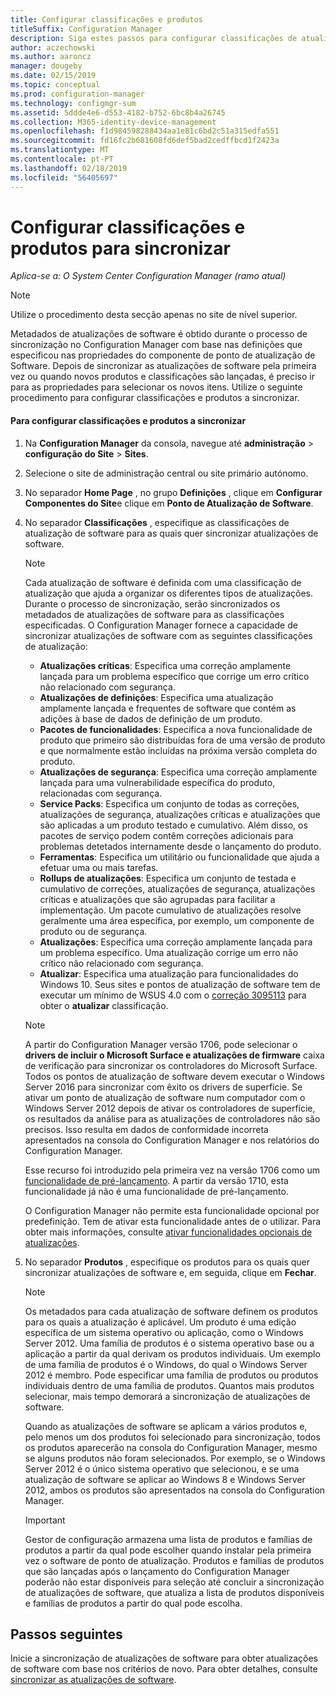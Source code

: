 ```yaml
---
title: Configurar classificações e produtos
titleSuffix: Configuration Manager
description: Siga estes passos para configurar classificações de atualização de software e produtos para sincronizar na consola do Configuration Manager.
author: aczechowski
ms.author: aaroncz
manager: dougeby
ms.date: 02/15/2019
ms.topic: conceptual
ms.prod: configuration-manager
ms.technology: configmgr-sum
ms.assetid: 5ddde4e6-d553-4182-b752-6bc8b4a26745
ms.collection: M365-identity-device-management
ms.openlocfilehash: f1d984598288434aa1e81c6bd2c51a315edfa551
ms.sourcegitcommit: fd16fc2b681608fd6def5bad2cedffbcd1f2423a
ms.translationtype: MT
ms.contentlocale: pt-PT
ms.lasthandoff: 02/18/2019
ms.locfileid: "56405697"
---
```

#  <a name="configure-classifications-and-products-to-synchronize"></a>Configurar classificações e produtos para sincronizar  

*Aplica-se a: O System Center Configuration Manager (ramo atual)*


> [!NOTE]  
>  Utilize o procedimento desta secção apenas no site de nível superior.  

 Metadados de atualizações de software é obtido durante o processo de sincronização no Configuration Manager com base nas definições que especificou nas propriedades do componente de ponto de atualização de Software. Depois de sincronizar as atualizações de software pela primeira vez ou quando novos produtos e classificações são lançadas, é preciso ir para as propriedades para selecionar os novos itens. Utilize o seguinte procedimento para configurar classificações e produtos a sincronizar.  

#### <a name="to-configure-classifications-and-products-to-synchronize"></a>Para configurar classificações e produtos a sincronizar  

1.  Na **Configuration Manager** da consola, navegue até **administração** > **configuração do Site** > **Sites**.

2. Selecione o site de administração central ou site primário autónomo.  

3.  No separador **Home Page** , no grupo **Definições** , clique em **Configurar Componentes do Site**e clique em **Ponto de Atualização de Software**.

4.  No separador **Classificações** , especifique as classificações de atualização de software para as quais quer sincronizar atualizações de software.  

    > [!NOTE]  
    >  Cada atualização de software é definida com uma classificação de atualização que ajuda a organizar os diferentes tipos de atualizações. Durante o processo de sincronização, serão sincronizados os metadados de atualizações de software para as classificações especificadas. O Configuration Manager fornece a capacidade de sincronizar atualizações de software com as seguintes classificações de atualização:  
    >   
    > - **Atualizações críticas**: Especifica uma correção amplamente lançada para um problema específico que corrige um erro crítico não relacionado com segurança.  
    > - **Atualizações de definições**: Especifica uma atualização amplamente lançada e frequentes de software que contém as adições à base de dados de definição de um produto.  
    > - **Pacotes de funcionalidades**: Especifica a nova funcionalidade de produto que primeiro são distribuídas fora de uma versão de produto e que normalmente estão incluídas na próxima versão completa do produto.  
    > - **Atualizações de segurança**: Especifica uma correção amplamente lançada para uma vulnerabilidade específica do produto, relacionadas com segurança.  
    > - **Service Packs**: Especifica um conjunto de todas as correções, atualizações de segurança, atualizações críticas e atualizações que são aplicadas a um produto testado e cumulativo. Além disso, os pacotes de serviço podem contêm correções adicionais para problemas detetados internamente desde o lançamento do produto.  
    > - **Ferramentas**: Especifica um utilitário ou funcionalidade que ajuda a efetuar uma ou mais tarefas.  
    > - **Rollups de atualizações**: Especifica um conjunto de testada e cumulativo de correções, atualizações de segurança, atualizações críticas e atualizações que são agrupadas para facilitar a implementação. Um pacote cumulativo de atualizações resolve geralmente uma área específica, por exemplo, um componente de produto ou de segurança.  
    > - **Atualizações**: Especifica uma correção amplamente lançada para um problema específico. Uma atualização corrige um erro não crítico não relacionado com segurança.  
    > - **Atualizar**: Especifica uma atualização para funcionalidades do Windows 10. Seus sites e pontos de atualização de software tem de executar um mínimo de WSUS 4.0 com o [correção 3095113](https://support.microsoft.com/kb/3095113) para obter o **atualizar** classificação.    
    >       

    > [!NOTE]    
    > A partir do Configuration Manager versão 1706, pode selecionar o **drivers de incluir o Microsoft Surface e atualizações de firmware** caixa de verificação para sincronizar os controladores do Microsoft Surface.<!--1098490--> Todos os pontos de atualização de software devem executar o Windows Server 2016 para sincronizar com êxito os drivers de superfície. Se ativar um ponto de atualização de software num computador com o Windows Server 2012 depois de ativar os controladores de superfície, os resultados da análise para as atualizações de controladores não são precisos. Isso resulta em dados de conformidade incorreta apresentados na consola do Configuration Manager e nos relatórios do Configuration Manager.  
    >  
    > Esse recurso foi introduzido pela primeira vez na versão 1706 como um [funcionalidade de pré-lançamento](/sccm/core/servers/manage/pre-release-features). A partir da versão 1710, esta funcionalidade já não é uma funcionalidade de pré-lançamento.  
    >  
    > O Configuration Manager não permite esta funcionalidade opcional por predefinição. Tem de ativar esta funcionalidade antes de o utilizar. Para obter mais informações, consulte [ativar funcionalidades opcionais de atualizações](/sccm/core/servers/manage/install-in-console-updates#bkmk_options).<!--505213-->  

5.  No separador **Produtos** , especifique os produtos para os quais quer sincronizar atualizações de software e, em seguida, clique em **Fechar**.  

    > [!NOTE]  
    >  Os metadados para cada atualização de software definem os produtos para os quais a atualização é aplicável. Um produto é uma edição específica de um sistema operativo ou aplicação, como o Windows Server 2012. Uma família de produtos é o sistema operativo base ou a aplicação a partir da qual derivam os produtos individuais. Um exemplo de uma família de produtos é o Windows, do qual o Windows Server 2012 é membro. Pode especificar uma família de produtos ou produtos individuais dentro de uma família de produtos. Quantos mais produtos selecionar, mais tempo demorará a sincronização de atualizações de software.  
    >   
    >  Quando as atualizações de software se aplicam a vários produtos e, pelo menos um dos produtos foi selecionado para sincronização, todos os produtos aparecerão na consola do Configuration Manager, mesmo se alguns produtos não foram selecionados. Por exemplo, se o Windows Server 2012 é o único sistema operativo que selecionou, e se uma atualização de software se aplicar ao Windows 8 e Windows Server 2012, ambos os produtos são apresentados na consola do Configuration Manager.  

    > [!IMPORTANT]  
    >  Gestor de configuração armazena uma lista de produtos e famílias de produtos a partir da qual pode escolher quando instalar pela primeira vez o software de ponto de atualização. Produtos e famílias de produtos que são lançadas após o lançamento do Configuration Manager poderão não estar disponíveis para seleção até concluir a sincronização de atualizações de software, que atualiza a lista de produtos disponíveis e famílias de produtos a partir do qual pode escolha.  

## <a name="next-steps"></a>Passos seguintes
Inicie a sincronização de atualizações de software para obter atualizações de software com base nos critérios de novo. Para obter detalhes, consulte [sincronizar as atualizações de software](synchronize-software-updates.md).
